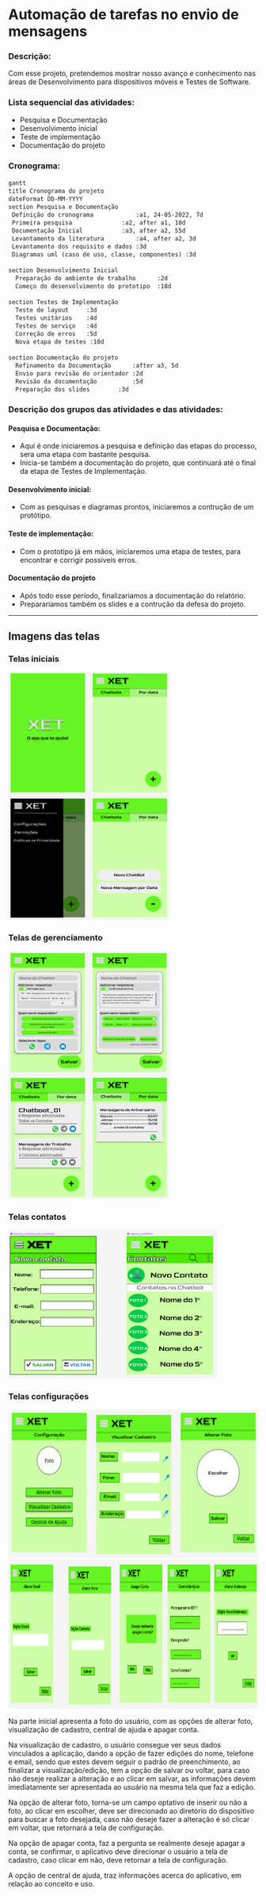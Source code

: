 # Automação de tarefas no envio de mensagens

### Descrição:
Com esse projeto, pretendemos mostrar nosso avanço e conhecimento nas áreas de Desenvolvimento para dispositivos móveis e Testes de Software.

### Lista sequencial das atividades:

- Pesquisa e Documentação
- Desenvolvimento inicial
- Teste de implementação
- Documentação do projeto

### Cronograma:

```mermaid
gantt
title Cronograma do projeto
dateFormat DD-MM-YYYY
section Pesquisa e Documentação
 Definição do cronograma     		:a1, 24-05-2022, 7d
 Primeira pesquisa        		:a2, after a1, 10d
 Documentação Inicial     		:a3, after a2, 55d
 Levantamento da literatura 		:a4, after a2, 3d
 Levantamento dos requisito e dados	:3d
 Diagramas uml (caso de uso, classe, componentes) :3d

section Desenvolvimento Inicial
  Preparação do ambiente de trabalho      :2d
  Começo do desenvolvimento do prototipo  :18d

section Testes de Implementação
  Teste de layout     :3d
  Testes unitários    :4d
  Testes de serviço   :4d
  Correção de erros   :5d
  Nova etapa de testes :10d
  
section Documentação do projeto
  Refinamento da Documentação      :after a3, 5d
  Envio para revisão do orientador :2d
  Revisão da documentação          :5d
  Preparação dos slides		   :3d

```
### Descrição dos grupos das atividades e das atividades:
#### **Pesquisa e Documentação:**
- Aqui é onde iniciaremos a pesquisa e definição das etapas do processo, sera uma etapa com bastante pesquisa.
- Inicia-se também a documentação do projeto, que continuará até o final da etapa de Testes de Implementação.

#### **Desenvolvimento inicial:**
- Com as pesquisas e diagramas prontos, iniciaremos a contrução de um protótipo.

#### **Teste de implementação:**
- Com o prototipo já em mãos, iniciaremos uma etapa de testes, para encontrar e corrigir possíveis erros.

#### **Documentação do projeto**
- Após todo esse período, finalizariamos a documentação do relatório.
- Preparariamos também os slides e a contrução da defesa do projeto.

---

## Imagens das telas


### Telas iniciais
<img src="/imgs/Telas01.PNG" alt="telas iniciais" style="height: 500px; width:auto;"/>

### Telas de gerenciamento
<img src="/imgs/Telas02.PNG" alt="telas iniciais" style="height: 500px; width:auto;"/>

### Telas contatos
<img src="/imgs/Telas03.PNG" alt="telas contatos" style="height: 300px; width:auto;"/>

### Telas configurações
<img src="/imgs/Telas04.PNG" alt="telas configurações" style="height: 300px; width:auto;"/>
<img src="/imgs/Telas05.PNG" alt="telas configurações" style="height: 300px; width:auto;"/>

Na parte inicial apresenta a foto do usuário, com as opções de alterar foto, visualização de cadastro, central de ajuda e apagar conta.

Na visualização de cadastro, o usuário consegue ver seus dados vinculados a aplicação, dando a opção de fazer edições do nome, telefone e email, sendo que estes devem seguir o padrão de preenchimento, ao finalizar a visualização/edição, tem a opção de salvar ou voltar, para caso não deseje realizar a alteração e ao clicar em salvar, as informações devem imediatamente ser apresentada ao usuário na mesma tela que faz a edição.

Na opção de alterar foto, torna-se um campo optativo de inserir ou não a foto, ao clicar em escolher, deve ser direcionado ao diretório do dispositivo para buscar a foto desejada, caso não deseje fazer a alteração é só clicar em voltar, que retornará a tela de configuração.

Na opção de apagar conta, faz a pergunta se realmente deseje apagar a conta, se confirmar, o aplicativo deve direcionar o usuário a tela de cadastro, caso clicar em não, deve retornar a tela de configuração.

A opção de central de ajuda, traz informações acerca do aplicativo, em relação ao conceito e uso.

